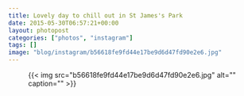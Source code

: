 ```yaml
---
title: Lovely day to chill out in St James's Park
date: 2015-05-30T06:57:21+00:00
layout: photopost
categories: ["photos", "instagram"]
tags: []
image: "blog/instagram/b56618fe9fd44e17be9d6d47fd90e2e6.jpg"
---
```


<figure class="photo photo--square">
  {{< img src="b56618fe9fd44e17be9d6d47fd90e2e6.jpg" alt="" caption="" >}}

</figure>


